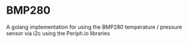 # BMP280
A golang implementation for using the BMP280 temperature / pressure sensor via i2c using the Periph.io libraries 
